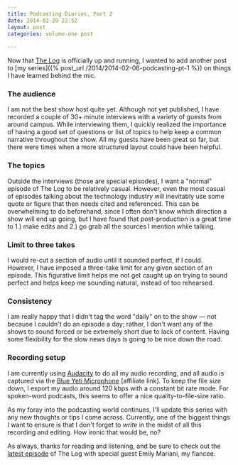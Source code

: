 ```yaml
---
title: Podcasting Diaries, Part 2
date: 2014-02-20 22:52
layout: post
categories: volume-one post
  
---
```



Now that [The Log](/log) is officially up and running, I wanted to add another post to [my series]({% post_url /2014/2014-02-06-podcasting-pt-1 %}) on things I have learned behind the mic.

### The audience
I am not the best show host quite yet. Although not yet published, I have recorded a couple of 30+ minute interviews with a variety of guests from around campus. While interviewing them, I quickly realized the importance of having a good set of questions or list of topics to help keep a common narrative throughout the show. All my guests have been great so far, but there were times when a more structured layout could have been helpful.

### The topics
Outside the interviews (those are special episodes), I want a "normal" episode of The Log to be relatively casual. However, even the most casual of episodes talking about the technology industry will inevitably use some quote or figure that then needs cited and referenced. This can be overwhelming to do beforehand, since I often don't know which direction a show will end up going, but I have found that post-production is a great time to 1.) make edits and 2.) go grab all the sources I mention while talking.

### Limit to three takes
I would re-cut a section of audio until it sounded perfect, if I could. However, I have imposed a three-take limit for any given section of an episode. This figurative limit helps me not get caught up on trying to sound perfect and helps keep me sounding natural, instead of too rehearsed.

### Consistency
I am really happy that I didn't tag the word "daily" on to the show &mdash; not because I couldn't do an episode a day; rather, I don't want any of the shows to sound forced or be extremely short due to lack of content. Having some flexibility for the slow news days is going to be nice down the road.

### Recording setup
I am currently using [Audacity](http://audacity.sourceforge.net) to do all my audio recording, and all audio is captured via the [Blue Yeti Microphone](http://www.amazon.com/gp/product/B002VA464S/ref=as_li_ss_tl?ie=UTF8&camp=1789&creative=390957&creativeASIN=B002VA464S&linkCode=as2&tag=kyldre-20) [affiliate link]. To keep the file size down, I export my audio around 120 kbps with a constant bit rate mode. For spoken-word podcasts, this seems to offer a nice quality-to-file-size ratio.

As my foray into the podcasting world continues, I'll update this series with any new thoughts or tips I come across. Currently, one of the biggest things I want to ensure is that I don't forget to _write_ in the midst of all this recording and editing. How ironic that would be, no?

As always, thanks for reading and listening, and be sure to check out the [latest episode](/log) of The Log with special guest Emily Mariani, my fiancee.
